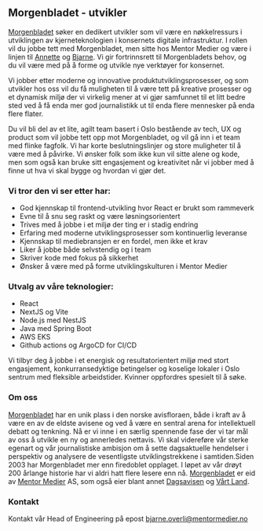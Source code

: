 ## Morgenbladet - utvikler

[Morgenbladet](https://www.morgenbladet.no/) søker en dedikert utvikler som vil være en nøkkelressurs i utviklingen av kjerneteknologien i konsernets digitale infrastruktur. I rollen vil du jobbe tett med Morgenbladet, men sitte hos Mentor Medier og være i linjen til [Annette](https://www.m24.no/annette-berg-folk-mentor-medier/annette-berg-blir-ny-senior-produktsjef-i-mentor-medier/581293) og [Bjarne](https://www.notion.so/Morgenbladet-utvikler-916041696ed44a12b1dfb599c016e97c?pvs=21). Vi gir fortrinnsrett til Morgenbladets behov, og du vil være med på å forme og utvikle nye verktøyer for konsernet.

Vi jobber etter moderne og innovative produktutviklingsprosesser, og som utvikler hos oss vil du få muligheten til å være tett på kreative prosesser og et dynamisk miljø der vi virkelig mener at vi gjør samfunnet til et litt bedre sted ved å få enda mer god journalistikk ut til enda flere mennesker på enda flere flater.

Du vil bli del av et lite, agilt team basert i Oslo bestående av tech, UX og product som vil jobbe tett opp mot Morgenbladet, og vil gå inn i et team med flinke fagfolk. Vi har korte beslutningslinjer og store muligheter til å være med å påvirke. Vi ønsker folk som ikke kun vil sitte alene og kode, men som også kan bruke sitt engasjement og kreativitet når vi jobber med å finne ut hva vi skal bygge og hvordan vi gjør det.

### Vi tror den vi ser etter har:

- God kjennskap til frontend-utvikling hvor React er brukt som rammeverk
- Evne til å snu seg raskt og være løsningsorientert
- Trives med å jobbe i et miljø der ting er i stadig endring
- Erfaring med moderne utviklingsprosesser som kontinuerlig leveranse
- Kjennskap til mediebransjen er en fordel, men ikke et krav
- Liker å jobbe både selvstendig og i team
- Skriver kode med fokus på sikkerhet
- Ønsker å være med på forme utviklingskulturen i Mentor Medier

### Utvalg av våre teknologier:

- React
- NextJS og Vite
- Node.js med NestJS
- Java med Spring Boot
- AWS EKS
- Github actions og ArgoCD for CI/CD

Vi tilbyr deg å jobbe i et energisk og resultatorientert miljø med stort engasjement, konkurransedyktige betingelser og koselige lokaler i Oslo sentrum med fleksible arbeidstider. Kvinner oppfordres spesielt til å søke.

### Om oss

[Morgenbladet](https://www.morgenbladet.no) har en unik plass i den norske avisfloraen, både i kraft av å være en av de eldste avisene og ved å være en sentral arena for intellektuell debatt og tenkning. Nå er vi inne i en særlig spennende fase der vi tar mål av oss å utvikle en ny og annerledes nettavis. Vi skal videreføre vår sterke egenart og vår journalistiske ambisjon om å sette dagsaktuelle hendelser i perspektiv og analysere de vesentligste utviklingstrekkene i samtiden.Siden 2003 har Morgenbladet mer enn firedoblet opplaget. I løpet av vår drøyt 200 årlange historie har vi aldri hatt flere lesere enn nå. [Morgenbladet](https://www.morgenbladet.no) er eid av [Mentor Medier](https://www.mentormedier.no) AS, som også eier blant annet [Dagsavisen](https://www.dagsavisen.no) og [Vårt Land](https://www.vl.no).

### Kontakt

Kontakt vår Head of Engineering på epost bjarne.overli@mentormedier.no
